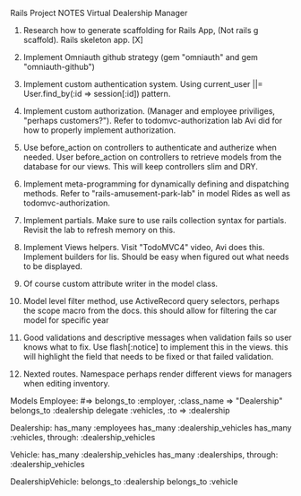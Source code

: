 Rails Project NOTES Virtual Dealership Manager

1. Research how to generate scaffolding for Rails App, (Not rails g scaffold). Rails skeleton app. [X]

2. Implement Omniauth github strategy (gem "omniauth" and gem "omniauth-github")

3. Implement custom authentication system. Using current_user ||= User.find_by(:id => session[:id]) pattern.

4. Implement custom authorization. (Manager and employee priviliges, "perhaps customers?"). Refer to todomvc-authorization lab Avi did for how to properly implement authorization.

5. Use before_action on controllers to authenticate and autherize when needed. User before_action on controllers to retrieve models from the database for our views. This will keep controllers slim and DRY.

6. Implement meta-programming for dynamically defining and dispatching methods. Refer to "rails-amusement-park-lab" in model Rides as well as todomvc-authorization.

7. Implement partials. Make sure to use rails collection syntax for partials. Revisit the lab to refresh memory on this. 

8. Implement Views helpers. Visit "TodoMVC4" video, Avi does this. Implement builders for lis. Should be easy when figured out what needs to be displayed.

9. Of course custom attribute writer in the model class.

10. Model level filter method, use ActiveRecord query selectors, perhaps the scope macro from the docs. this should allow for filtering the car model for specific year

11. Good validations and descriptive messages when validation fails so user knows what to fix. Use flash[:notice] to implement this in the views. this will highlight the field that needs to be fixed or that failed validation.

12. Nexted routes. Namespace perhaps render different views for managers when editing inventory.

Models
Employee:
    #=> belongs_to :employer, :class_name => "Dealership"
    belongs_to :dealership
    delegate :vehicles, :to => :dealership

Dealership:
    has_many :employees
    has_many :dealership_vehicles
    has_many :vehicles, through: :dealership_vehicles

Vehicle:
    has_many :dealership_vehicles
    has_many :dealerships, through: :dealership_vehicles

DealershipVehicle:
    belongs_to :dealership
    belongs_to :vehicle


    

